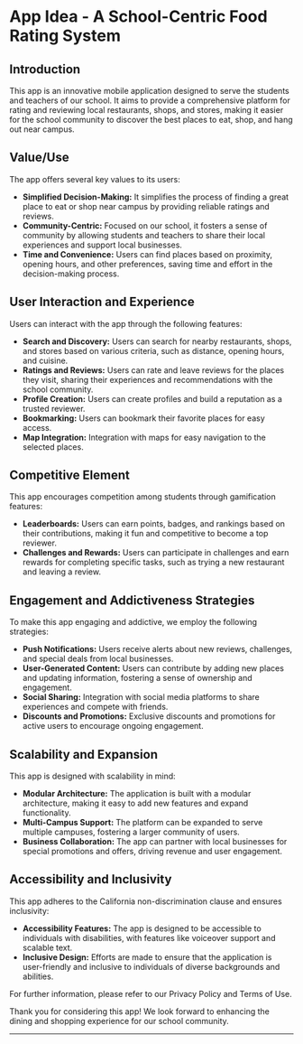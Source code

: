 # App Idea - A School-Centric Food Rating System

## Introduction

This app is an innovative mobile application designed to serve the students and teachers of our school. It aims to provide a comprehensive platform for rating and reviewing local restaurants, shops, and stores, making it easier for the school community to discover the best places to eat, shop, and hang out near campus.

## Value/Use

The app offers several key values to its users:

- **Simplified Decision-Making:** It simplifies the process of finding a great place to eat or shop near campus by providing reliable ratings and reviews.
- **Community-Centric:** Focused on our school, it fosters a sense of community by allowing students and teachers to share their local experiences and support local businesses.
- **Time and Convenience:** Users can find places based on proximity, opening hours, and other preferences, saving time and effort in the decision-making process.

## User Interaction and Experience

Users can interact with the app through the following features:

- **Search and Discovery:** Users can search for nearby restaurants, shops, and stores based on various criteria, such as distance, opening hours, and cuisine.
- **Ratings and Reviews:** Users can rate and leave reviews for the places they visit, sharing their experiences and recommendations with the school community.
- **Profile Creation:** Users can create profiles and build a reputation as a trusted reviewer.
- **Bookmarking:** Users can bookmark their favorite places for easy access.
- **Map Integration:** Integration with maps for easy navigation to the selected places.

## Competitive Element

This app encourages competition among students through gamification features:

- **Leaderboards:** Users can earn points, badges, and rankings based on their contributions, making it fun and competitive to become a top reviewer.
- **Challenges and Rewards:** Users can participate in challenges and earn rewards for completing specific tasks, such as trying a new restaurant and leaving a review.

## Engagement and Addictiveness Strategies

To make this app engaging and addictive, we employ the following strategies:

- **Push Notifications:** Users receive alerts about new reviews, challenges, and special deals from local businesses.
- **User-Generated Content:** Users can contribute by adding new places and updating information, fostering a sense of ownership and engagement.
- **Social Sharing:** Integration with social media platforms to share experiences and compete with friends.
- **Discounts and Promotions:** Exclusive discounts and promotions for active users to encourage ongoing engagement.

## Scalability and Expansion

This app is designed with scalability in mind:

- **Modular Architecture:** The application is built with a modular architecture, making it easy to add new features and expand functionality.
- **Multi-Campus Support:** The platform can be expanded to serve multiple campuses, fostering a larger community of users.
- **Business Collaboration:** The app can partner with local businesses for special promotions and offers, driving revenue and user engagement.

## Accessibility and Inclusivity

This app adheres to the California non-discrimination clause and ensures inclusivity:

- **Accessibility Features:** The app is designed to be accessible to individuals with disabilities, with features like voiceover support and scalable text.
- **Inclusive Design:** Efforts are made to ensure that the application is user-friendly and inclusive to individuals of diverse backgrounds and abilities.

For further information, please refer to our Privacy Policy and Terms of Use.

Thank you for considering this app! We look forward to enhancing the dining and shopping experience for our school community.

---

